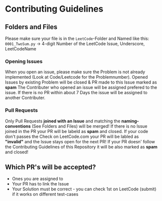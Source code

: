 # Contributing Guidelines

## Folders and Files
Please make sure your file is in the `LeetCode`-Folder and Named like this:
`0001_TwoSum.py` -> 4-digit Number of the LeetCode Issue, Underscore, LeetCodeName

### Opening Issues
When you open an issue, please make sure the Problem is not already implemented (Look at Code/Leetcode for the Problemnumber). 
Opened Issues by existing Problem will be closed & PR made to this Issue marked as **spam**
The Contributer who opened an issue will be assigned prefered to the issue. If there is no PR within about 7 Days the issue will be assigned to another Contributer.

### Pull Requests
Only Pull Requests **joined with an Issue** and matching the **naming-conventions** (See Folders and Files) will be merged!
If there is no Issue joined in the PR your PR will be labeld as **spam** and closed.
If your code don't passes the Check on LeetCode.com your PR will be labled as **"invalid"** and the Issue stays open for the next PR!
If your PR doesn' follow the Contributing Guidelines of this Repository it will be also marked as **spam** and closed!

## Which PR's will be accepted?
* Ones you are assigned to
* Your PR has to link the Issue
* Your Solution must be correct - you can check 1st on LeetCode (submit) if it works on different test-cases
